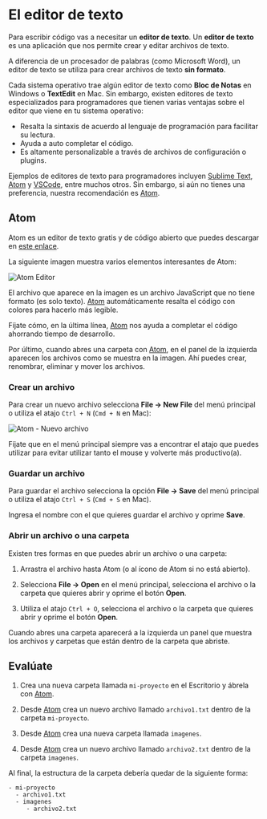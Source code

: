 # El editor de texto

Para escribir código vas a necesitar un **editor de texto**. Un **editor de texto** es una aplicación que nos permite crear y editar archivos de texto.

A diferencia de un procesador de palabras (como Microsoft Word), un editor de texto se utiliza para crear archivos de texto **sin formato**.

Cada sistema operativo trae algún editor de texto como **Bloc de Notas** en Windows o **TextEdit** en Mac. Sin embargo, existen editores de texto especializados para programadores que tienen varias ventajas sobre el editor que viene en tu sistema operativo:

* Resalta la sintaxis de acuerdo al lenguaje de programación para facilitar su lectura.
* Ayuda a auto completar el código.
* Es altamente personalizable a través de archivos de configuración o plugins.

Ejemplos de editores de texto para programadores incluyen [Sublime Text](https://www.sublimetext.com/), [Atom](https://atom.io/) y [VSCode](https://code.visualstudio.com/), entre muchos otros. Sin embargo, si aún no tienes una preferencia, nuestra recomendación es [Atom](https://atom.io/).

## Atom

Atom es un editor de texto gratis y de código abierto que puedes descargar en [este enlace](https://atom.io/).

La siguiente imagen muestra varios elementos interesantes de Atom:

![Atom Editor](https://s3.amazonaws.com/makeitreal/images/books/atom-editor-js.jpg)

El archivo que aparece en la imagen es un archivo JavaScript que no tiene formato (es solo texto). [Atom](https://atom.io/) automáticamente resalta el código con colores para hacerlo más legible.

Fíjate cómo, en la última línea, [Atom](https://atom.io/) nos ayuda a completar el código ahorrando tiempo de desarrollo.

Por último, cuando abres una carpeta con [Atom](https://atom.io/), en el panel de la izquierda aparecen los archivos como se muestra en la imagen. Ahí puedes crear, renombrar, eliminar y mover los archivos.

### Crear un archivo

Para crear un nuevo archivo selecciona **File -> New File** del menú principal o utiliza el atajo `Ctrl + N` (`Cmd + N` en Mac):

![Atom - Nuevo archivo](https://s3.amazonaws.com/makeitreal/images/books/atom-new-file.jpg)

Fíjate que en el menú principal siempre vas a encontrar el atajo que puedes utilizar para evitar utilizar tanto el mouse y volverte más productivo(a).

### Guardar un archivo

Para guardar el archivo selecciona la opción **File -> Save** del menú principal o utiliza el atajo `Ctrl + S` (`Cmd + S` en Mac).

Ingresa el nombre con el que quieres guardar el archivo y oprime **Save**.

### Abrir un archivo o una carpeta

Existen tres formas en que puedes abrir un archivo o una carpeta:

1. Arrastra el archivo hasta Atom (o al ícono de Atom si no está abierto).

2. Selecciona **File -> Open** en el menú principal, selecciona el archivo o la carpeta que quieres abrir y oprime el botón **Open**.

3. Utiliza el atajo `Ctrl + O`, selecciona el archivo o la carpeta que quieres abrir y oprime el botón **Open**.

Cuando abres una carpeta aparecerá a la izquierda un panel que muestra los archivos y carpetas que están dentro de la carpeta que abriste.


## Evalúate

1. Crea una nueva carpeta llamada `mi-proyecto` en el Escritorio y ábrela con [Atom](https://atom.io/).

2. Desde [Atom](https://atom.io/) crea un nuevo archivo llamado `archivo1.txt` dentro de la carpeta `mi-proyecto`.

3. Desde [Atom](https://atom.io/) crea una nueva carpeta llamada `imagenes`.

4. Desde [Atom](https://atom.io/) crea un nuevo archivo llamado `archivo2.txt` dentro de la carpeta `imagenes`.

Al final, la estructura de la carpeta debería quedar de la siguiente forma:

````
- mi-proyecto
  - archivo1.txt
  - imagenes
     - archivo2.txt
````
